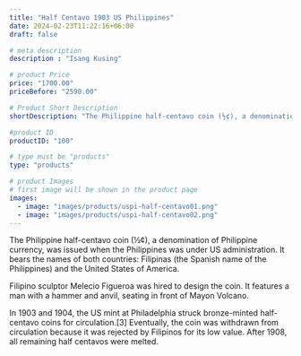 ```yaml
---
title: "Half Centavo 1903 US Philippines"
date: 2024-02-23T11:22:16+06:00
draft: false

# meta description
description : "Isang Kusing"

# product Price
price: "1700.00"
priceBefore: "2590.00"

# Product Short Description
shortDescription: "The Philippine half-centavo coin (½¢), a denomination of Philippine currency, was issued when the Philippines was under US administration."

#product ID
productID: "100"

# type must be "products"
type: "products"

# product Images
# first image will be shown in the product page
images:
  - image: "images/products/uspi-half-centavo01.png"
  - image: "images/products/uspi-half-centavo02.png"
---
```


The Philippine half-centavo coin (½¢), a denomination of Philippine currency, was issued when the Philippines was under US administration. It bears the names of both countries: Filipinas (the Spanish name of the Philippines) and the United States of America.

Filipino sculptor Melecio Figueroa was hired to design the coin. It features a man with a hammer and anvil, seating in front of Mayon Volcano.

In 1903 and 1904, the US mint at Philadelphia struck bronze-minted half-centavo coins for circulation.[3] Eventually, the coin was withdrawn from circulation because it was rejected by Filipinos for its low value. After 1908, all remaining half centavos were melted.
